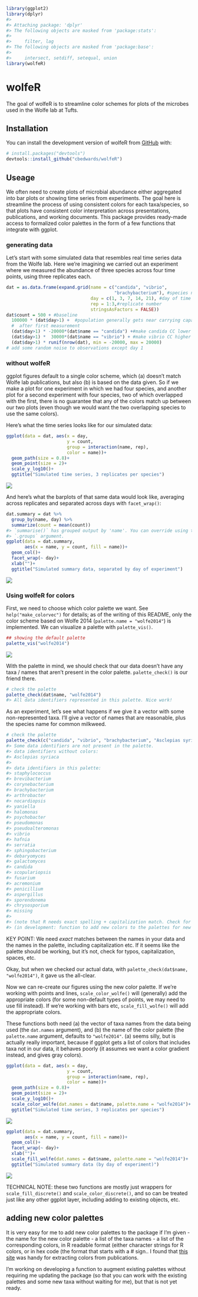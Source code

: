 
<!-- README.md is generated from README.Rmd. Please edit that file -->

``` r
library(ggplot2)
library(dplyr)
#> 
#> Attaching package: 'dplyr'
#> The following objects are masked from 'package:stats':
#> 
#>     filter, lag
#> The following objects are masked from 'package:base':
#> 
#>     intersect, setdiff, setequal, union
library(wolfeR)
```

# wolfeR

<!-- badges: start -->
<!-- badges: end -->

The goal of wolfeR is to streamline color schemes for plots of the
microbes used in the Wolfe lab at Tufts.

## Installation

You can install the development version of wolfeR from
[GitHub](https://github.com/) with:

``` r
# install.packages("devtools")
devtools::install_github("cbedwards/wolfeR")
```

## Useage

We often need to create plots of microbial abundance either aggregated
into bar plots or showing time series from experiments. The goal here is
streamline the process of using consistent colors for each taxa/species,
so that plots have consistent color interpretation across presentations,
publications, and working documents. This package provides ready-made
access to formalized color palettes in the form of a few functions that
integrate with ggplot.

### generating data

Let’s start with some simulated data that resembles real time series
data from the Wolfe lab. Here we’re imagining we carried out an
experiment where we measured the abundance of three species across four
time points, using three replicates each.

``` r
dat = as.data.frame(expand.grid(name = c("candida", "vibrio",
                                         "brachybacterium"), #species name
                                day = c(1, 3, 7, 14, 21), #day of time series
                                rep = 1:3,#replicate number
                                stringsAsFactors = FALSE))
dat$count = 500 + #baseline
  100000 * (dat$day>1) +  #population generally gets near carrying capacity
  #  after first measurement
  (dat$day>1) * -20000*(dat$name == "candida") +#make candida CC lower
  (dat$day>1) *  30000*(dat$name == "vibrio") + #make vibrio CC higher
  (dat$day>1) * runif(nrow(dat), min = -20000, max = 20000)
# add some random noise to observations except day 1
```

### without wolfeR

ggplot figures default to a single color scheme, which (a) doesn’t match
Wolfe lab publications, but also (b) is based on the data given. So if
we make a plot for one experiment in which we had four species, and
another plot for a second experiment with four species, two of which
overlapped with the first, there is no guarantee that any of the colors
match up between our two plots (even though we would want the two
overlapping species to use the same colors).

Here’s what the time series looks like for our simulated data:

``` r
ggplot(data = dat, aes(x = day,
                       y = count,
                       group = interaction(name, rep),
                       color = name))+
  geom_path(size = 0.8)+
  geom_point(size = 2)+
  scale_y_log10()+
  ggtitle("Simulated time series, 3 replicates per species")
```

![](man/figures/README-unnamed-chunk-4-1.png)<!-- -->

And here’s what the barplots of that same data would look like,
averaging across replicates and separated across days with
`facet_wrap()`:

``` r
dat.summary = dat %>%
  group_by(name, day) %>%
  summarize(count = mean(count))
#> `summarise()` has grouped output by 'name'. You can override using the
#> `.groups` argument.
ggplot(data = dat.summary,
       aes(x = name, y = count, fill = name))+
  geom_col()+
  facet_wrap(~ day)+
  xlab("")+
  ggtitle("Simulated summary data, separated by day of experiment")
```

![](man/figures/README-unnamed-chunk-5-1.png)<!-- -->

### Using wolfeR for colors

First, we need to choose which color palette we want. See
`help("make_colorvec")` for details; as of the writing of this README,
only the color scheme based on Wolfe 2014 (`palette.name = "wolfe2014"`)
is implemented. We can visualize a palette with `palette_vis()`.

``` r
## showing the default palette
palette_vis("wolfe2014")
```

![](man/figures/README-unnamed-chunk-6-1.png)<!-- -->

With the palette in mind, we should check that our data doesn’t have any
taxa / names that aren’t present in the color palette. `palette_check()`
is our friend there.

``` r
# check the palette
palette_check(dat$name, "wolfe2014")
#> All data identifiers represented in this palette. Nice work!
```

As an experiment, let’s see what happens if we give it a vector with
some non-represented taxa. I’ll give a vector of names that are
reasonable, plus the species name for common milkweed.

``` r
# check the palette
palette_check(c("candida", "vibrio", "brachybacterium", "Asclepias syriaca"), "wolfe2014")
#> Some data identifiers are not present in the palette.
#> data identifiers without colors:
#> Asclepias syriaca
#> 
#> data identifiers in this palette:
#> staphylococcus
#> brevibacterium
#> corynebacterium
#> brachybacterium
#> arthrobacter
#> nocardiopsis
#> yaniella
#> halomonas
#> psychobacter
#> pseudomonas
#> pseudoalteromonas
#> vibrio
#> hafnia
#> serratia
#> sphingobacterium
#> debaryomyces
#> galactomyces
#> candida
#> scopulariopsis
#> fusarium
#> acremonium
#> penicillium
#> aspergillus
#> sporendonema
#> chrysosporium
#> missing
#> 
#> (note that R needs exact spelling + capitalization match. Check for typos!)
#> (in development: function to add new colors to the palettes for new taxa etc)
```

KEY POINT: We need *exact* matches between the names in your data and
the names in the palette, including capitalization etc. If it seems like
the palette should be working, but it’s not, check for typos,
capitalization, spaces, etc.

Okay, but when we checked our actual data, with
`palette_check(dat$name, "wolfe2014")`, it gave us the all-clear.

Now we can re-create our figures using the new color palette. If we’re
working with points and lines, `scale_color_wolfe()` will (generally)
add the appropriate colors (for some non-default types of points, we may
need to use fill instead). If we’re working with bars etc,
`scale_fill_wolfe()` will add the appropriate colors.

These functions both need (a) the vector of taxa names from the data
being used (the `dat.names` argument), and (b) the name of the color
palette (the `palette.name` argument, defaults to `"wolfe2014"`. (a)
seems silly, but is actually really important, because if ggplot gets a
list of colors that includes taxa not in our data, it behaves poorly (it
assumes we want a color gradient instead, and gives gray colors).

``` r
ggplot(data = dat, aes(x = day,
                       y = count,
                       group = interaction(name, rep),
                       color = name))+
  geom_path(size = 0.8)+
  geom_point(size = 2)+
  scale_y_log10()+
  scale_color_wolfe(dat.names = dat$name, palette.name = "wolfe2014")+
  ggtitle("Simulated time series, 3 replicates per species")
```

![](man/figures/README-unnamed-chunk-9-1.png)<!-- -->

``` r
ggplot(data = dat.summary,
       aes(x = name, y = count, fill = name))+
  geom_col()+
  facet_wrap(~ day)+
  xlab("")+
  scale_fill_wolfe(dat.names = dat$name, palette.name = "wolfe2014")+
  ggtitle("Simulated summary data (by day of experiment)")
```

![](man/figures/README-unnamed-chunk-10-1.png)<!-- -->

TECHNICAL NOTE: these two functions are mostly just wrappers for
`scale_fill_discrete()` and `scale_color_discrete()`, and so can be
treated just like any other ggplot layer, including adding to existing
objects, etc.

## adding new color palettes

It is very easy for me to add new color palettes to the package if I’m
given - the name for the new color palette - a list of the taxa names -
a list of the corresponding colors, in R readable format (either
character strings for R colors, or in hex code (the format that starts
with a \# sign.. I found that [this site](https://colors.artyclick.com/)
was handy for extracting colors from publications.

I’m working on developing a function to augment existing palettes
without requiring me updating the package (so that you can work with the
existing palettes and some new taxa without waiting for me), but that is
not yet ready.
